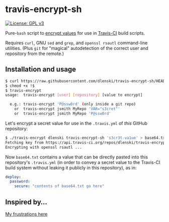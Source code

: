 # travis-encrypt-sh

[![License: GPL v3](https://img.shields.io/badge/License-GPL%20v3-blue.svg)](https://www.gnu.org/licenses/gpl-3.0)

Pure-`bash` script to [encrypt values](https://docs.travis-ci.com/user/encryption-keys/)
for use in [Travis-CI](https://travis-ci.org) build scripts.

Requires `curl`, GNU `sed` and `grep`, and `openssl rsautl` command-line utilities.
(Plus `git` for "magical" autodetection of the correct user and repository from the remote.)

## Installation and usage

```sh
$ curl https://raw.githubusercontent.com/dlenski/travis-encrypt-sh/HEAD/travis-encrypt > ~/bin/travis-encrypt
$ chmod +x !$
$ travis-encrypt
usage:  travis-encrypt [user] [repository] [value to encrypt]

  e.g.: travis-encrypt 'P@ssw0rd' (only inside a git repo)
    or  travis-encrypt jsmith MyRepo 'VAR="s3cret"'
    or  travis-encrypt jsmith MyRepo 'P@ssw0rd'
```

Let's encrypt a secret value for use in the `.travis.yml` of *this* GitHub repository:

```sh
$ ./travis-encrypt dlenski travis-encrypt-sh 's3cr3t-va1ue' > base64.txt
Fetching key from https://api.travis-ci.org/repos/dlenski/travis-encrypt-sh/key ...
Encrypting with openssl rsautl ...
```

Now `base64.txt` contains a value that can be directly pasted into this repository's `.travis.yml`
(in order to convey a secret value to the Travis-CI build system without leaking it publicly in this
repository), as in:

```yaml
deploy:
  password:
    secure: "contents of base64.txt go here"
```

## Inspired by…

[My frustrations here](https://github.com/travis-ci/travis-ci/issues/2982#issuecomment-358873469)
